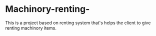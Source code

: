 # Machinory-renting-
This  is a project based on renting system that's helps the client to give renting machinory items. 
